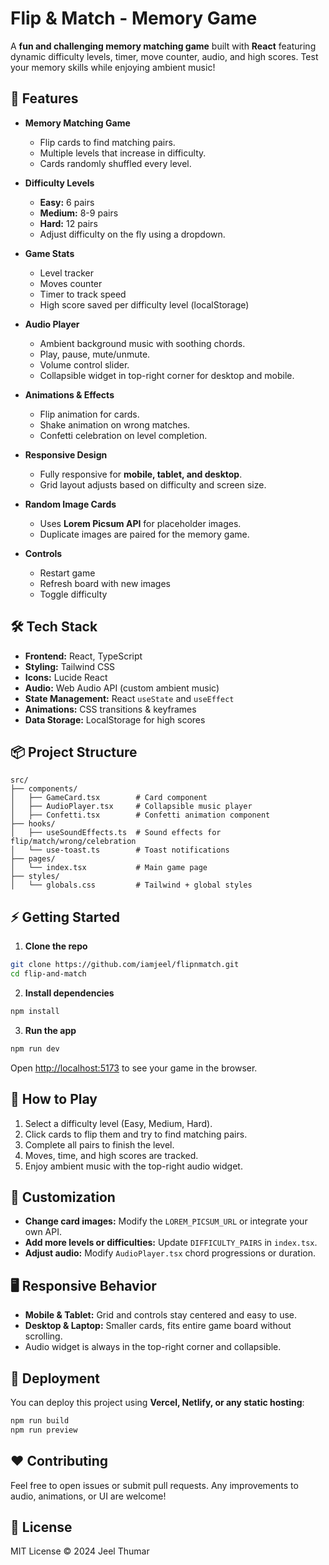 
# Flip & Match - Memory Game

A **fun and challenging memory matching game** built with **React** featuring dynamic difficulty levels, timer, move counter, audio, and high scores. Test your memory skills while enjoying ambient music!

## 🚀 Features

* **Memory Matching Game**

  * Flip cards to find matching pairs.
  * Multiple levels that increase in difficulty.
  * Cards randomly shuffled every level.

* **Difficulty Levels**

  * **Easy:** 6 pairs
  * **Medium:** 8-9 pairs
  * **Hard:** 12 pairs
  * Adjust difficulty on the fly using a dropdown.

* **Game Stats**

  * Level tracker
  * Moves counter
  * Timer to track speed
  * High score saved per difficulty level (localStorage)

* **Audio Player**

  * Ambient background music with soothing chords.
  * Play, pause, mute/unmute.
  * Volume control slider.
  * Collapsible widget in top-right corner for desktop and mobile.

* **Animations & Effects**

  * Flip animation for cards.
  * Shake animation on wrong matches.
  * Confetti celebration on level completion.

* **Responsive Design**

  * Fully responsive for **mobile, tablet, and desktop**.
  * Grid layout adjusts based on difficulty and screen size.

* **Random Image Cards**

  * Uses **Lorem Picsum API** for placeholder images.
  * Duplicate images are paired for the memory game.

* **Controls**

  * Restart game
  * Refresh board with new images
  * Toggle difficulty

## 🛠 Tech Stack

* **Frontend:** React, TypeScript
* **Styling:** Tailwind CSS
* **Icons:** Lucide React
* **Audio:** Web Audio API (custom ambient music)
* **State Management:** React `useState` and `useEffect`
* **Animations:** CSS transitions & keyframes
* **Data Storage:** LocalStorage for high scores

## 📦 Project Structure

```
src/
├── components/
│   ├── GameCard.tsx        # Card component
│   ├── AudioPlayer.tsx     # Collapsible music player
│   ├── Confetti.tsx        # Confetti animation component
├── hooks/
│   ├── useSoundEffects.ts  # Sound effects for flip/match/wrong/celebration
│   └── use-toast.ts        # Toast notifications
├── pages/
│   └── index.tsx           # Main game page
├── styles/
│   └── globals.css         # Tailwind + global styles
```

## ⚡ Getting Started

1. **Clone the repo**

```bash
git clone https://github.com/iamjeel/flipnmatch.git
cd flip-and-match
```

2. **Install dependencies**

```bash
npm install
```

3. **Run the app**

```bash
npm run dev
```

Open [http://localhost:5173](http://localhost:5173) to see your game in the browser.

## 🔧 How to Play

1. Select a difficulty level (Easy, Medium, Hard).
2. Click cards to flip them and try to find matching pairs.
3. Complete all pairs to finish the level.
4. Moves, time, and high scores are tracked.
5. Enjoy ambient music with the top-right audio widget.

## 🎨 Customization

* **Change card images:** Modify the `LOREM_PICSUM_URL` or integrate your own API.
* **Add more levels or difficulties:** Update `DIFFICULTY_PAIRS` in `index.tsx`.
* **Adjust audio:** Modify `AudioPlayer.tsx` chord progressions or duration.

## 🖥 Responsive Behavior

* **Mobile & Tablet:** Grid and controls stay centered and easy to use.
* **Desktop & Laptop:** Smaller cards, fits entire game board without scrolling.
* Audio widget is always in the top-right corner and collapsible.

## 📁 Deployment

You can deploy this project using **Vercel, Netlify, or any static hosting**:

```bash
npm run build
npm run preview
```

## ❤️ Contributing

Feel free to open issues or submit pull requests. Any improvements to audio, animations, or UI are welcome!

## 📄 License

MIT License © 2024 Jeel Thumar
